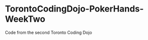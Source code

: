 TorontoCodingDojo-PokerHands-WeekTwo
====================================

Code from the second Toronto Coding Dojo 
